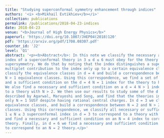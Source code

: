 ```yaml
---
title: "Studying superconformal symmetry enhancement through indices"
authors: '<i> <b>Mikhail Evtikhiev</b></i>'
collection: publications
permalink: /publications/2018-04-23-indices
date: 2018-04-23
venue: "<b>Journal of High Energy Physics</b>"
paperurl: 'https://doi.org/10.1007/JHEP04(2018)120'
pdf: 'https://arxiv.org/pdf/1708.08307.pdf'
counter_id: 'J2'
level: 'Q1'
abstract: '<p><b>Abstract</b>: In this note we classify the necessary and the sufficient conditions that an
index of a superconformal theory in 3 ≤ d ≤ 6 must obey for the theory to have enhanced
supersymmetry. We do that by noting that the index distinguishes a superconformal
multiplet contribution to the index only up to a certain equivalence class it lies in. We
classify the equivalence classes in d = 4 and build a correspondence between N = 1 and
N > 1 equivalence classes. Using this correspondence, we find a set of necessary conditions
and a sufficient condition on the d = 4 N = 1 index for the theory to have N > 1 SUSY.
We also find a necessary and sufficient condition on a d = 4 N > 1 index to correspond
to a theory with N > 2. We then use our results to study some of the d = 4 theories
described by Agarwal, Maruyoshi and Song, and find that the theories in question have
only N = 1 SUSY despite having rational central charges. In d = 3 we classify the
equivalence classes, and build a correspondence between N = 2 and N > 2 equivalence
classes. Using this correspondence, we classify all necessary or sufficient conditions on an
1 ≤ N ≤ 3 superconformal index in d = 3 to correspond to a theory with higher SUSY,
and find a necessary and sufficient condition on an N = 4 index to correspond to an N > 4
theory. Finally, in d = 6 we find a necessary and sufficient condition for an N = 1 index
to correspond to an N = 2 theory.</p>'
---
```

